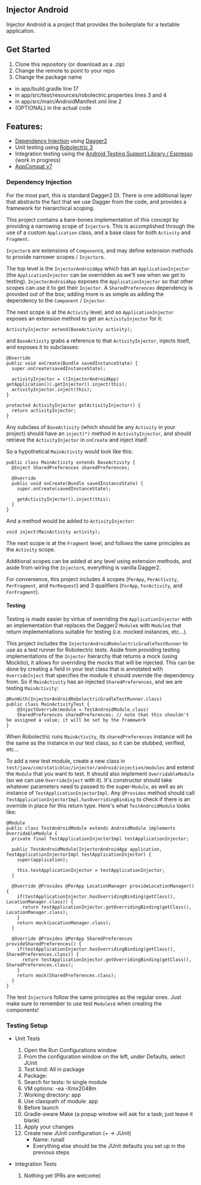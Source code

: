 ## Injector Android
Injector Android is a project that provides the boilerplate for a testable application.

## Get Started
1. Clone this repository (or download as a .zip)
2. Change the remote to point to your repo
3. Change the package name
  * in app/build.gradle line 17
  * in app/src/test/resources/robolectric.properties lines 3 and 4
  * in app/src/main/AndroidManifest.xml line 2
  * (OPTIONAL) in the actual code

## Features:
* [Dependency Injection](https://en.wikipedia.org/wiki/Dependency_injection) using [Dagger2](https://github.com/google/dagger)
* Unit testing using [Robolectric 3](https://github.com/robolectric/robolectric)
* Integration testing using the [Android Testing Support Library / Espresso](https://developer.android.com/tools/testing-support-library/index.html) (work in progress)
* [AppCompat v7](https://developer.android.com/tools/support-library/features.html)

### Dependency Injection
For the most part, this is standard Dagger2 DI. There is one additional layer that abstracts the fact that we use Dagger from the code, and provides a framework for hierarchical scoping.
    
This project contains a bare-bones implementation of this concept by providing a narrowing scope of `Injector`s. This is accomplished through the use of a custom `Application`
class, and a base class for both `Activity` and `Fragment`.

`Injector`s are extensions of `Component`s, and may define extension methods to provide narrower scopes / `Injector`s. 

The top level is the `InjectorAndroidApp` which has an `ApplicationInjector` (the `ApplicationInjector` can be overridden as we'll see when we get to testing).
`InjectorAndroidApp` exposes the `ApplicationInjector` so that other scopes can use it to get their `Injector`.
A `SharedPreferences` dependency is provided out of the box; adding more is as simple as adding the dependency to the `Component` / `Injector`.

The next scope is at the `Activity` level, and so `ApplicationInjector` exposes an extension method to get an `ActivityInjector` for it:

    ActivityInjector extend(BaseActivity activity);
    
and `BaseActivity` grabs a reference to that `ActivityInjector`, injects itself, and exposes it to subclasses:

    @Override
    public void onCreate(Bundle savedInstanceState) {
      super.onCreate(savedInstanceState);
      
      activityInjector = ((InjectorAndroidApp) getApplication()).getInjector().inject(this);
      activityInjector.inject(this);
    }
    
    protected ActivityInjector getActivityInjector() {
      return activityInjector;
    }
    
Any subclass of `BaseActivity` (which should be any `Activity` in your project) should have an `inject(*)` method in `ActivityInjector`, and should retrieve the `ActivityInjector`
in `onCreate` and inject itself.

So a hypothetical `MainActivity` would look like this:

    public class MainActivity extends BaseActivity {
      @Inject SharedPreferences sharedPreferences;
      
      @Override
      public void onCreate(Bundle savedInstanceState) {
        super.onCreate(savedInstanceState);
        
        getActivityInjector().inject(this);
      }
    }
    
And a method would be added to `ActivityInjector`:

    void inject(MainActivity activity);
    
The next scope is at the `Fragment` level, and follows the same principles as the `Activity` scope.

Additional scopes can be added at any level using extension methods, and aside from wiring the `Injector`s, everything is vanilla Dagger2.

For convenience, this project includes 4 scopes (`PerApp`, `PerActivity`, `PerFragment`, and `PerRequest`) and 3 qualifiers (`ForApp`, `ForActivity`, and `ForFragment`).

#### Testing
Testing is made easier by virtue of overriding the `ApplicationInjector` with an implementation that replaces the Dagger2 `Module`s with `Module`s that return implementations
suitable for testing (i.e. mocked instances, etc...).

This project includes the `InjectorAndroidRobolectricGradleTestRunner` to use as a test runner for Robolectric tests.
Aside from providing testing implementations of the `Injector` hierarchy that returns a mock (using Mockito), it allows for overriding the mocks that will be injected.
This can be done by creating a field in your test class that is annotated with `OverrideInject` that specifies the module it should override the dependency from. 
So if `MainActivity` has an injected `SharedPreferences`, and we are testing `MainActivity`:

    @RunWith(InjectorAndroidRobolectricGradleTestRunner.class)
    public class MainActivityTest {
        @InjectOverride(module = TestAndroidModule.class)
        SharedPreferences sharedPreferences; // note that this shouldn't be assigned a value; it will be set by the framework
    }
    
When Robolectric runs `MainActivity`, its `sharedPreferences` instance will be the same as the instance in our test class, so it can be stubbed, verified, etc...

To add a new test module, create a new class in `test/java/com/staticbloc/injector/android/injection/modules` and extend the `Module` that you want to test. It should also
implement `OverridableModule` (so we can use `OverrideInject` with it). It's constructor should take whatever parameters need to passed to the super-`Module`, as well as an instance of 
`TestApplicationInjectorImpl`. Any `@Provides` method should call `TestApplicationInjectorImpl.hasOverridingBinding` to check if there is an override in place for this return type.
Here's what `TestAndroidModule` looks like:

    @Module
    public class TestAndroidModule extends AndroidModule implements OverridableModule {
      private final TestApplicationInjectorImpl testApplicationInjector;
    
      public TestAndroidModule(InjectorAndroidApp application, TestApplicationInjectorImpl testApplicationInjector) {
        super(application);
    
        this.testApplicationInjector = testApplicationInjector;
      }
    
      @Override @Provides @PerApp LocationManager provideLocationManager() {
        if(testApplicationInjector.hasOverridingBinding(getClass(), LocationManager.class)) {
          return testApplicationInjector.getOverridingBinding(getClass(), LocationManager.class);
        }
        return mock(LocationManager.class);
      }
    
      @Override @Provides @PerApp SharedPreferences provideSharedPreferences() {
        if(testApplicationInjector.hasOverridingBinding(getClass(), SharedPreferences.class)) {
          return testApplicationInjector.getOverridingBinding(getClass(), SharedPreferences.class);
        }
        return mock(SharedPreferences.class);
      }
    }
    
The test `Injector`s follow the same principles as the regular ones. Just make sure to remember to use test `Modules`s when creating the components!

### Testing Setup
* Unit Tests
  1. Open the Run Configurations window
  2. From the configuration window on the left, under Defaults, select JUnit
  3. Test kind:                All in package
  4. Package:                  <leave empty>
  5. Search for tests:         In single module
  6. VM options:               -ea -Xmx2048m
  7. Working directory:        app
  8. Use classpath of module:  app
  9. Before launch
  10. Gradle-aware Make (a popup window will ask for a task; just leave it blank)
  11. Apply your changes
  12. Create new JUnit configuration (+ -> JUnit)
      * Name: runall
      * Everything else should be the JUnit defaults you set up in the previous steps

* Integration Tests
  1. Nothing yet (PRs are welcome)
